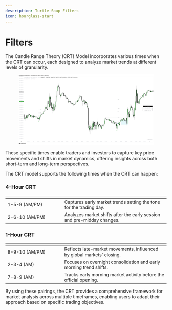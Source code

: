 ```yaml
---
description: Turtle Soup Filters
icon: hourglass-start
---
```


# Filters

The Candle Range Theory (CRT) Model incorporates various times when the CRT can occur, each designed to analyze market trends at different levels of granularity.

<figure><img src="../../.gitbook/assets/docs-crt-003.png" alt=""><figcaption></figcaption></figure>

These specific times enable traders and investors to capture key price movements and shifts in market dynamics, offering insights across both short-term and long-term perspectives.

The CRT model supports the following times when the CRT can happen:

### 4-Hour CRT

<table><thead><tr><th width="163.7265625"></th><th></th></tr></thead><tbody><tr><td>1-5-9 (AM/PM)</td><td>Captures early market trends setting the tone for the trading day.</td></tr><tr><td>2-6-10 (AM/PM)</td><td>Analyzes market shifts after the early session and pre-midday changes.</td></tr></tbody></table>

### 1-Hour CRT

<table><thead><tr><th width="163.234375"></th><th></th></tr></thead><tbody><tr><td>8-9-10 (AM/PM)</td><td>Reflects late-market movements, influenced by global markets' closing.</td></tr><tr><td>2-3-4 (AM)</td><td>Focuses on overnight consolidation and early morning trend shifts.</td></tr><tr><td>7-8-9 (AM)</td><td>Tracks early morning market activity before the official opening.</td></tr></tbody></table>

By using these pairings, the CRT provides a comprehensive framework for market analysis across multiple timeframes, enabling users to adapt their approach based on specific trading objectives.
